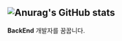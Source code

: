 ![Anurag's GitHub stats](https://github-readme-stats.vercel.app/api?username=Huuuunee&theme=gruvbox&show_icons=true)
---
**BackEnd** 개발자를 꿈꿉니다.
